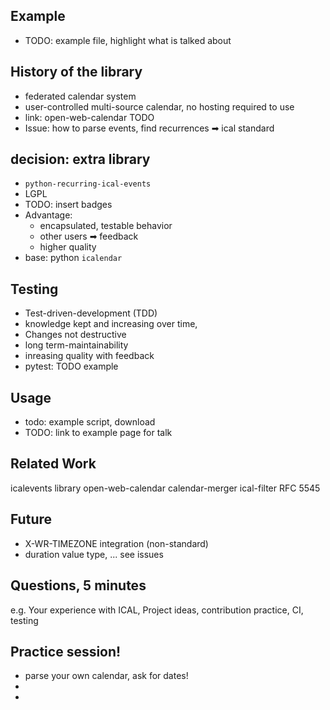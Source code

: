 


## Example
- TODO: example file, highlight what is talked about

## History of the library
- federated calendar system
- user-controlled multi-source calendar, no hosting required to use
- link: open-web-calendar TODO
- Issue: how to parse events, find recurrences  ➡ ical standard


## decision: extra library

- `python-recurring-ical-events`
- LGPL
- TODO: insert badges
- Advantage:
  - encapsulated, testable behavior
  - other users ➡ feedback
  - higher quality
- base: python `icalendar`

## Testing

- Test-driven-development (TDD)
- knowledge kept and increasing over time,
- Changes not destructive
- long term-maintainability
- inreasing quality with feedback
- pytest: TODO example

## Usage

- todo: example script, download
- TODO: link to example page for talk

## Related Work

icalevents library
open-web-calendar
calendar-merger
ical-filter
RFC 5545

## Future

- X-WR-TIMEZONE integration (non-standard)
- duration value type, ... see issues

## Questions, 5 minutes

e.g. Your experience with ICAL, Project ideas, contribution practice, CI, testing

## Practice session!
- parse your own calendar, ask for dates!
- 
-